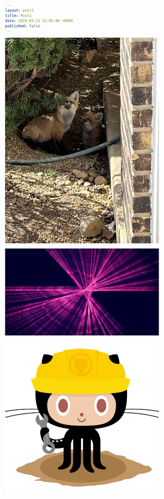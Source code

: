 ```yaml
---
layout: post2
title: Post1
date: 2024-03-12 12:01:00 +0800
published: false
---
```



![foxes](assets/images/foxes.jpeg)

<!--more-->

![xy](assets/images/xy.jpeg)

![404 error](assets/images/404.jpg)

